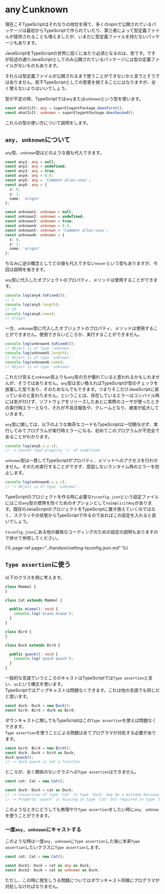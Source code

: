 # anyとunknown

現在こそTypeScriptはそれなりの地位を得て、多くのnpmで公開されているパッケージは最初からTypeScriptで作られていたり、第三者によって型定義ファイルが提供されることも増えましたが、いまだに型定義ファイルを持たないパッケージもあります。

JavaScriptをTypeScriptの世界に招くにあたり必須となるのは、型です。ですが前述の通りJavaScriptとしてのみ公開されているパッケージには型の定義ファイルがないものもあります。

それらは型定義ファイルが公開されるまで使うことができないかと言うとそうではありません。若干TypeScriptとしての恩恵を捨てることにはなりますが、全く使えないよりはいいでしょう。

型が不定の時、TypeScriptでは`any`または`unknown`という型を使います。

```typescript
const whatIsIt: any = superElegantPackage.doesFirst();
const whatIsIt: unknown = superElegantPackage.doesSecond();
```

これらの型の使い方について説明をします。

## `any, unknown`について

`any`型、`unknown`型はどのような値も代入できます。

```typescript
const any1: any = null;
const any2: any = undefined;
const any3: any = true;
const any4: any = 0.8;
const any5: any = 'Comment allez-vous';
const any6: any = {
  x: 0,
  y: 1,
  name: 'origin'
};

const unknown1: unknown = null;
const unknown2: unknown = undefined;
const unknown3: unknown = true;
const unknown4: unknown = 0.8;
const unknown5: unknown = 'Comment allez-vous';
const unknown6: unknown = {
  x: 0,
  y: 1,
  name: 'origin'
};
```

ちなみに逆の概念としてどの値も代入できない`never`という型もありますが、今回は説明を省きます。

`any`型に代入したオブジェクトのプロパティ、メソッドは使用することができます。

```typescript
console.log(any4.toFixed());
// 1
console.log(any5.length);
// 18
console.log(any6.name);
// origin
```

一方、`unknown`型に代入したオブジェクトのプロパティ、メソッドは使用することができません。使用できないどころか、実行することができません。

```typescript
console.log(unknown4.toFixed());
// Object is of type 'unknown'.
console.log(unknown5.length);
// Object is of type 'unknown'.
console.log(unknown6.name);
// Object is of type 'unknown'.
```

これだけ見ると`unknown`型よりも`any`型の方が優れていると思われるかもしれませんが、そうではありません。`any`型は言い換えればTypeScriptが型のチェックを放棄した型であり、そのためなんでもできます。つまりそこだけJavaScriptに戻っているのと変わりません。ということは、存在しているエラーはコンパイル時には気が付けず、ソフトウェアをリリースしたあとに実際のユーザが使ったときの実行時エラーとなり、それが不具合報告や、クレームとなり、被害が拡大していきます。

`any`型に関しては、以下のような無茶なコードもTypeScriptは一切関与せず、実行してみてプログラムが実行時エラーになる、初めてこのプログラムが不完全であることがわかります。

```typescript
console.log(any6.x.y.z);
// -> Cannot read property 'z' of undefined
```

`unknown`型は一貫してTypeScriptがプロパティ、メソッドへのアクセスを行わせません。そのため実行することができず、意図しないランタイム時のエラーを防止します。

```typescript
console.log(unknown6.x.y.z);
// -> Object is of type 'unknown'.
```

TypeScriptのプロジェクトを作る時に必要な`tsconfig.json`という設定ファイルにはこの`any`型の使用を防ぐためのオプションとして`noImplicitAny`があります。既存のJavaScriptのプロジェクトをTypeScriptに置き換えていくのではなく、スクラッチの状態からTypeScriptで作るのであればこの設定を入れると良いでしょう。

`tsconfig.json`にある他の厳格なコーディングのための設定の説明もありますので併せて参照してください。

{% page-ref page="../handson/setting-tsconfig.json.md" %}

## `Type assertion`に使う

以下のクラスを例に考えます。

```typescript
class Mammal {
}

class Cat extends Mammal {

  public miaow(): void {
    console.log('miaow miaow');
  }
}

class Bird {
}

class Duck extends Bird {

  public quack(): void {
    console.log('quack quack');
  }
}
```

一般的な言語でいうところのキャストはTypeScriptでは`Type assertion`と言い、`as`という構文を使います。  
TypeScriptではアップキャストは問題なくできます。これは他の言語でも同じだと思います。

```typescript
const duck: Duck = new Duck();
const bird: Bird = duck as Bird;
```

ダウンキャストに関してもTypeScriptはこの`Type assertion`を使えば問題なくできます。  
`Type assertion`を使うことによる問題は全てプログラマが対処する必要があります。

```typescript
const bird: Bird = new Bird();
const duck: Duck = bird as Duck;
duck.quack();
// -> duck.quack is not a function
```

ところが、全く関係のないクラスへの`Type assertion`はできません。

```typescript
const cat: Cat = new Cat();

const duck: Duck = cat as Duck;
// -> Conversion of type 'Cat' to type 'Duck' may be a mistake because neither type sufficiently overlaps with the other. If this was intentional, convert the expression to 'unknown' first.
// -> Property 'quack' is missing in type 'Cat' but required in type 'Duck'.
```

このようなときにどうしても無理やり`Type assertion`をしたい時に`any, unknow`を使うことができます。

### 一度`any, unknown`にキャストする

このような時は一度`any, unknown`に`Type assertion`した後に本来`Type assertion`したいクラスに`Type assertion`します。

```typescript
const cat: Cat = new Cat();

const duck1: Duck = cat as any as Duck;
const duck2: Duck = cat as unknown as Duck;
```

ただし、この時に発生しうる問題についてはダウンキャスト同様にプログラマが対処しなければなりません。


